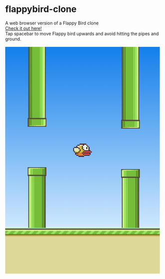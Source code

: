 # flappybird-clone
A web browser version of a Flappy Bird clone<br/>
[Check it out here!](https://flappybird-clone.on.fleek.co)
<br/>
Tap spacebar to move Flappy bird upwards and avoid hitting the pipes and ground.
<br/>
<br/>
![Flappy Bird Screenshot](FlappyBird-Sample.png)
